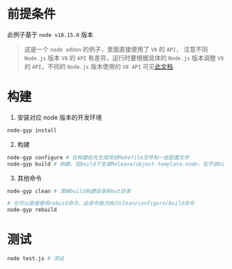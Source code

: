 # 前提条件

此例子基于 `node v18.15.0`  版本

> 这是一个 `node addon` 的例子，里面直接使用了 `V8` 的 `API`， 注意不同 `Node.js` 版本 `V8` 的 `API` 有差异，运行时要根据具体的 `Node.js` 版本调整 `V8` 的 `API`，不同的 `Node.js` 版本使用的 `V8 API` 可见[此文档](https://v8docs.nodesource.com/)



# 构建

1. 安装对应 node 版本的开发环境

```bash
node-gyp install
```

2. 构建

```bash
node-gyp configure # 在构建前先生成项目Makefile文件和一些配置文件
node-gyp build # 构建，在build下生成Release/object-template.node，名字由binding.gyp的target_name配置
```

3. 其他命令

```bash
node-gyp clean # 清掉build构建目录和out目录

# 也可以直接使用rebuid命令，此命令依次执行clean/configure/build命令
node-gyp rebuild 
```



# 测试

```bash
node test.js # 测试
```

